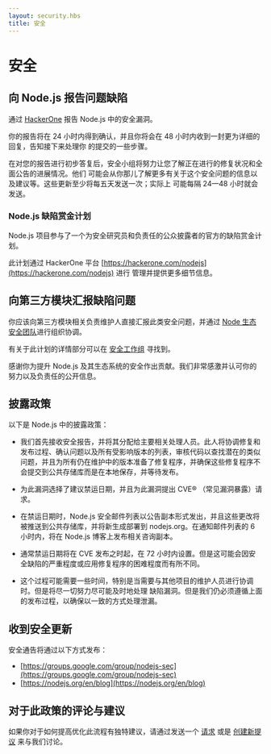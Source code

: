 ```yaml
---
layout: security.hbs
title: 安全
---
```


# 安全

## 向 Node.js 报告问题缺陷

通过 [HackerOne](https://hackerone.com/nodejs) 报告 Node.js 中的安全漏洞。

你的报告将在 24 小时内得到确认，并且你将会在 48 小时内收到一封更为详细的回复，告知接下来处理你
的提交的一些步骤。

在对您的报告进行初步答复后，安全小组将努力让您了解正在进行的修复状况和全面公告的进展情况。他们
可能会从你那儿了解更多有关于这个安全问题的信息以及建议等。这些更新至少将每五天发送一次；实际上
可能每隔 24—48 小时就会发送。

### Node.js 缺陷赏金计划

Node.js 项目参与了一个为安全研究员和负责任的公众披露者的官方的缺陷赏金计划。

此计划通过 HackerOne 平台 [https://hackerone.com/nodejs](https://hackerone.com/nodejs) 进行
管理并提供更多细节信息。

## 向第三方模块汇报缺陷问题

你应该向第三方模块相关负责维护人直接汇报此类安全问题，并通过 [Node 生态安全团队](https://hackerone.com/nodejs-ecosystem)进行组织协调。

有关于此计划的详情部分可以在 [安全工作组](https://github.com/nodejs/security-wg/blob/master/processes/third_party_vuln_process.md) 寻找到。

感谢你为提升 Node.js 及其生态系统的安全作出贡献。我们非常感激并认可你的努力以及负责任的公开信息。

## 披露政策

以下是 Node.js 中的披露政策：

- 我们首先接收安全报告，并将其分配给主要相关处理人员。此人将协调修复和发布过程、确认问题以及所有受影响版本的列表，审核代码以查找潜在的类似问题，并且为所有仍在维护中的版本准备了修复程序，并确保这些修复程序不会提交到公共存储库而是在本地保存，并等待发布。

- 为此漏洞选择了建议禁运日期，并且为此漏洞提出 CVE® （常见漏洞暴露）请求。

- 在禁运日期时，Node.js 安全邮件列表以公告副本形式发出，并且这些更改将被推送到公共存储库，并将新生成部署到 nodejs.org。在通知邮件列表的 6 小时内，将在 Node.js 博客上发布相关咨询副本。

- 通常禁运日期将在 CVE 发布之时起，在 72 小时内设置。但是这可能会因安全缺陷的严重程度或应用修复程序的困难程度而有所不同。

- 这个过程可能需要一些时间，特别是当需要与其他项目的维护人员进行协调时。但是将尽一切努力尽可能及时地处理 缺陷漏洞。但是我们仍必须遵循上面的发布过程，以确保以一致的方式处理泄漏。


## 收到安全更新

安全通告将通过以下方式发布：

- [https://groups.google.com/group/nodejs-sec](https://groups.google.com/group/nodejs-sec)
- [https://nodejs.org/en/blog](https://nodejs.org/en/blog)

## 对于此政策的评论与建议

如果你对于如何提高优化此流程有独特建议，请通过发送一个 [请求](https://github.com/nodejs/nodejs.org)
或是 [创建新提议](https://github.com/nodejs/security-wg/issues/new) 来与我们讨论。
